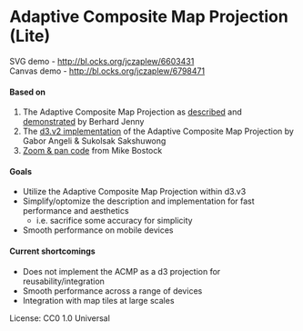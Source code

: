 Adaptive Composite Map Projection (Lite)
=======

SVG demo - http://bl.ocks.org/jczaplew/6603431  
Canvas demo - http://bl.ocks.org/jczaplew/6798471

#### Based on  
1. The Adaptive Composite Map Projection as [described](http://cartography.oregonstate.edu/pdf/2012_Jenny_AdaptiveCompositeMapProjections.pdf) and [demonstrated](http://cartography.oregonstate.edu/demos/CompositeMapProjection/) by Berhard Jenny  
2. The [d3.v2 implementation](https://github.com/gangeli/d3/blob/master/src/geo/composite.js) of the Adaptive Composite Map Projection by Gabor Angeli & Sukolsak Sakshuwong  
3. [Zoom & pan code](http://mbostock.github.io/d3/talk/20111018/azimuthal.html) from Mike Bostock

#### Goals 
* Utilize the Adaptive Composite Map Projection within d3.v3
* Simplify/optomize the description and implementation for fast performance and aesthetics
    - i.e. sacrifice some accuracy for simplicity
* Smooth performance on mobile devices

#### Current shortcomings
* Does not implement the ACMP as a d3 projection for reusability/integration
* Smooth performance across a range of devices
* Integration with map tiles at large scales

License:
CC0 1.0 Universal
